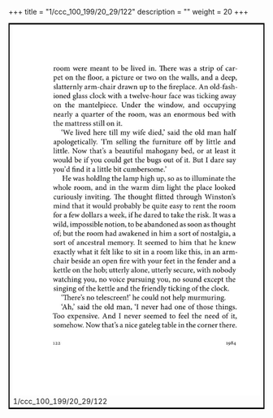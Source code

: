 +++
title = "1/ccc_100_199/20_29/122"
description = ""
weight = 20
+++

<table style="border:2px solid black;max-width:800px;max-height:800px;" 
><tr><td><img class="center-fit-jpg"
src="/jpg_/out_jpg_1984__122.jpg"  >1/ccc_100_199/20_29/122</img></td></tr></table>